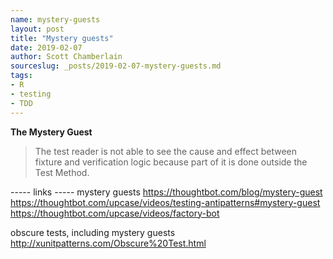 ```yaml
---
name: mystery-guests
layout: post
title: "Mystery guests"
date: 2019-02-07
author: Scott Chamberlain
sourceslug: _posts/2019-02-07-mystery-guests.md
tags:
- R
- testing
- TDD
---
```


**The Mystery Guest**

> The test reader is not able to see the cause and effect between fixture and verification logic because part of it is done outside the Test Method.



----- links -----
mystery guests
https://thoughtbot.com/blog/mystery-guest
https://thoughtbot.com/upcase/videos/testing-antipatterns#mystery-guest
https://thoughtbot.com/upcase/videos/factory-bot

obscure tests, including mystery guests
http://xunitpatterns.com/Obscure%20Test.html

